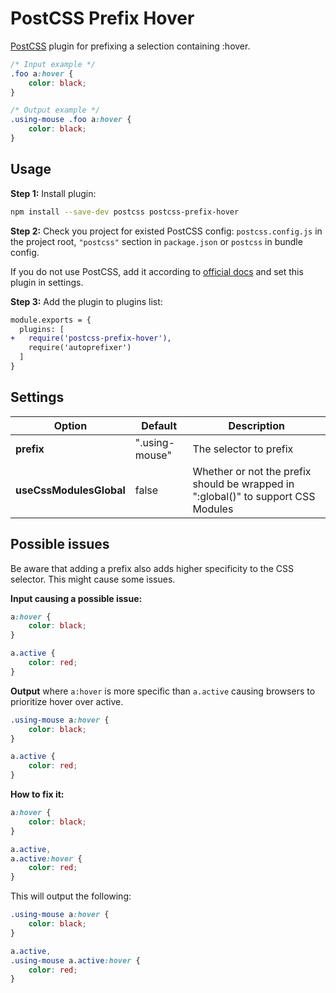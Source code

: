 # PostCSS Prefix Hover

[PostCSS] plugin for prefixing a selection containing :hover.

[PostCSS]: https://github.com/postcss/postcss

```css
/* Input example */
.foo a:hover {
    color: black;
}
```

```css
/* Output example */
.using-mouse .foo a:hover {
    color: black;
}
```

## Usage

**Step 1:** Install plugin:

```sh
npm install --save-dev postcss postcss-prefix-hover
```

**Step 2:** Check you project for existed PostCSS config: `postcss.config.js`
in the project root, `"postcss"` section in `package.json`
or `postcss` in bundle config.

If you do not use PostCSS, add it according to [official docs]
and set this plugin in settings.

**Step 3:** Add the plugin to plugins list:

```diff
module.exports = {
  plugins: [
+   require('postcss-prefix-hover'),
    require('autoprefixer')
  ]
}
```

[official docs]: https://github.com/postcss/postcss#usage

## Settings

| Option                  | Default        | Description |
|-------------------------|----------------|-------------|
| **prefix**              | ".using-mouse" | The selector to prefix |
| **useCssModulesGlobal** | false          | Whether or not the prefix should be wrapped in ":global()" to support CSS Modules |

## Possible issues

Be aware that adding a prefix also adds higher specificity to the CSS selector. This might cause some issues.

**Input causing a possible issue:**

```css
a:hover {
    color: black;
}

a.active {
    color: red;
}
```

**Output** where `a:hover` is more specific than `a.active` causing browsers to prioritize hover over active.

```css
.using-mouse a:hover {
    color: black;
}

a.active {
    color: red;
}
```

**How to fix it:**

```css
a:hover {
    color: black;
}

a.active,
a.active:hover {
    color: red;
}
```

This will output the following:

```css
.using-mouse a:hover {
    color: black;
}

a.active,
.using-mouse a.active:hover {
    color: red;
}
```
